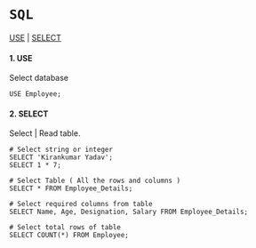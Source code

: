 # `SQL`

<a href=#use>USE</a> | <a href=#select>SELECT</a>


<h4 name=use>1. USE</h4> 

Select database

```mysql
USE Employee;
```


<h4 name=select>2. SELECT</h4> 

Select | Read table.

```mysql
# Select string or integer
SELECT 'Kirankumar Yadav';
SELECT 1 * 7;

# Select Table ( All the rows and columns )
SELECT * FROM Employee_Details;

# Select required columns from table
SELECT Name, Age, Designation, Salary FROM Employee_Details;

# Select total rows of table
SELECT COUNT(*) FROM Employee;
``` 
